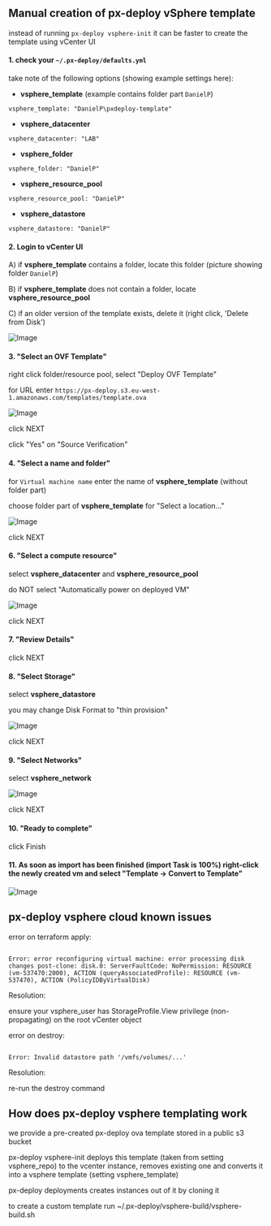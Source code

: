 ## Manual creation of px-deploy vSphere template

instead of running `px-deploy vsphere-init` it can be faster to create the template using vCenter UI

#### 1. check your `~/.px-deploy/defaults.yml`

take note of the following options (showing example settings here):
- **vsphere_template** (example contains folder part `DanielP`)

 `vsphere_template: "DanielP\pxdeploy-template"`

- **vsphere_datacenter**

`vsphere_datacenter: "LAB"`

- **vsphere_folder**

`vsphere_folder: "DanielP"`

- **vsphere_resource_pool**

`vsphere_resource_pool: "DanielP"`

- **vsphere_datastore**

`vsphere_datastore: "DanielP"`

#### 2. Login to vCenter UI

A) if **vsphere_template** contains a folder, locate this folder (picture showing folder `DanielP`)

B) if **vsphere_template** does not contain a folder, locate **vsphere_resource_pool**

C) if an older version of the template exists, delete it (right click, 'Delete from Disk')

![Image](./1_vsphere_deploy.png "deploy on vsphere")

#### 3. "Select an OVF Template"

right click folder/resource pool, select "Deploy OVF Template"

for URL enter `https://px-deploy.s3.eu-west-1.amazonaws.com/templates/template.ova`

![Image](./2_vsphere_ovf_source.png "ovf source")

click NEXT

click "Yes" on "Source Verification"

#### 4. "Select a name and folder"

for `Virtual machine name` enter the name of **vsphere_template** (without folder part)

choose folder part of **vsphere_template** for "Select a location..."

![Image](./3_vsphere_name_folder.png "vm name / folder name")

click NEXT

#### 6. "Select a compute resource"

select **vsphere_datacenter** and **vsphere_resource_pool** 

do NOT select "Automatically power on deployed VM"

![Image](./4_vsphere_resource.png "resource pool")

click NEXT

#### 7. "Review Details"

click NEXT

#### 8. "Select Storage"

select **vsphere_datastore**

you may change Disk Format to "thin provision"

![Image](./5_vsphere_datastore.png "datastore")

click NEXT

#### 9. "Select Networks"

select **vsphere_network**

![Image](./6_vsphere_network.png "network")

click NEXT

#### 10. "Ready to complete"

click Finish

#### 11. As soon as import has been finished (import Task is 100%) right-click the newly created vm and select "Template -> Convert to Template"

![Image](./7_vsphere_template.png "convert to template")


## px-deploy vsphere cloud known issues

error on terraform apply:

```

Error: error reconfiguring virtual machine: error processing disk changes post-clone: disk.0: ServerFaultCode: NoPermission: RESOURCE (vm-537470:2000), ACTION (queryAssociatedProfile): RESOURCE (vm-537470), ACTION (PolicyIDByVirtualDisk)

```

Resolution:

ensure your vsphere_user has StorageProfile.View privilege (non-propagating) on the root vCenter object

error on destroy:

```

Error: Invalid datastore path '/vmfs/volumes/...'

```

Resolution:

re-run the destroy command


## How does px-deploy vsphere templating work

we provide a pre-created px-deploy ova template stored in a public s3 bucket

px-deploy vsphere-init deploys this template (taken from setting vsphere_repo) to the vcenter instance, removes existing one and converts it into a vsphere template (setting vsphere_template)

px-deploy deployments creates instances out of it by cloning it

to create a custom template run ~/.px-deploy/vsphere-build/vsphere-build.sh